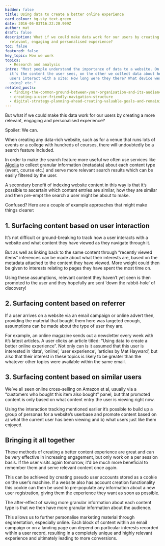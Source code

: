 ```yaml
---
hidden: false
title: Using data to create a better online experience
card_colour: bg-sky text-green
date: 2016-06-03T16:22:20.909Z
author: mat
draft: false
description: What if we could make data work for our users by creating a more
  relevant, engaging and personalised experience?
toc: false
featured: false
key_topic: How we work
topics:
  - Research and analysis
intro: "Most people understand the importance of data to a website. On one hand
  it’s the content the user sees, on the other we collect data about how those
  users interact with a site: How long were they there? What device were they
  using? etc."
related_posts:
  - finding-the-common-ground-between-your-organisation-and-its-audience
  - creating-a-user-friendly-navigation-structure
  - digital-strategy-planning-ahead-creating-valuable-goals-and-remaining-flexible
---
```

But what if we could make this data work for our users by creating a more relevant, engaging and personalised experience?

Spoiler: We can.

When creating any data-rich website, such as for a venue that runs lots of events or a college with hundreds of courses, there will undoubtedly be a search feature included.

In order to make the search feature more useful we often use services like [Algolia](https://www.algolia.com/) to collect granular information (metadata) about each content type (event, course etc.) and serve more relevant search results which can be easily filtered by the user.

A secondary benefit of indexing website content in this way is that it’s possible to ascertain which content entries are similar, how they are similar and then pre-empt the search a user might be about to make.

Confused? Here are a couple of example approaches that might make things clearer:

## 1. Surfacing content based on user interaction

It’s not difficult or ground-breaking to track how a user interacts with a website and what content they have viewed as they navigate through it.

But as well as linking back to the same content through “recently viewed items” inferences can be made about what their interests are, based on the metadata attached to the content they have viewed. More weight could then be given to interests relating to pages they have spent the most time on.

Using these assumptions, relevant content they haven’t yet seen is then promoted to the user and they hopefully are sent ‘down the rabbit-hole’ of discovery!

## 2. Surfacing content based on referrer

If a user arrives on a website via an email campaign or online advert then, providing the material that bought them here was targeted enough, assumptions can be made about the type of user they are.

For example, an online magazine sends out a newsletter every week with it’s latest articles. A user clicks an article titled: “Using data to create a better online experience”. Not only can is it assumed that this user is interested in ‘data’, ‘online’, ‘user experience’, ‘articles by Mat Hayward’, but also that their interest in these topics is likely to be greater than the whatever other topics were available within the same email.

## 3. Surfacing content based on similar users

We’ve all seen online cross-selling on Amazon et al, usually via a “customers who bought this item also bought” panel, but that promoted content is only based on what content entry the user is viewing right now.

Using the interaction tracking mentioned earlier it’s possible to build up a group of personas for a website’s userbase and promote content based on a) what the current user has been viewing and b) what users just like them enjoyed.

## Bringing it all together

These methods of creating a better content experience are great and can be very effective in increasing engagement, but only work on a per session basis. If the user visits again tomorrow, it’d be much more beneficial to remember them and serve relevant content once again.

This can be achieved by creating pseudo user accounts stored as a cookie on the user’s machine. If a website also has account creation functionality this cookie can then be used to pre-populate any information about a new user registration, giving them the experience they want as soon as possible.

The after-effect of saving more granular information about each content type is that we then have more granular information about the audience.

This allows us to further personalise marketing material through segmentation, especially online. Each block of content within an email campaign or on a landing page can depend on particular interests recorded within a user record, resulting in a completely unique and highly relevant experience and ultimately leading to more conversions.